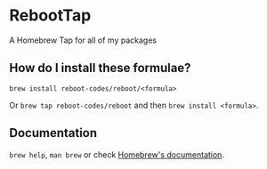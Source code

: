 # RebootTap
A Homebrew Tap for all of my packages
## How do I install these formulae?

`brew install reboot-codes/reboot/<formula>`

Or `brew tap reboot-codes/reboot` and then `brew install <formula>`.

## Documentation

`brew help`, `man brew` or check [Homebrew's documentation](https://docs.brew.sh).
